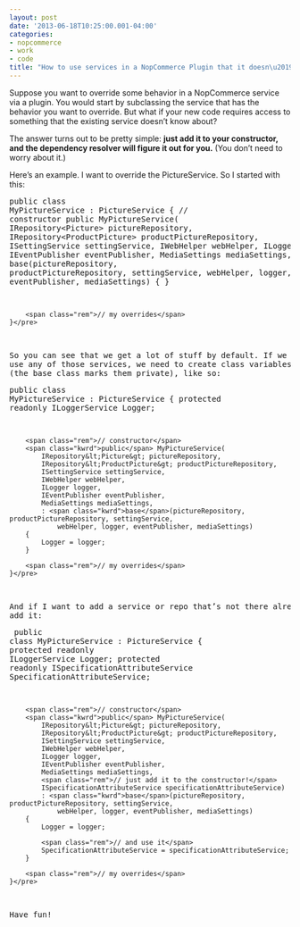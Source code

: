 ```yaml
---
layout: post
date: '2013-06-18T10:25:00.001-04:00'
categories:
- nopcommerce
- work
- code
title: "How to use services in a NopCommerce Plugin that it doesn\u2019t use by default"
---
```



Suppose you want to override some behavior in a NopCommerce service via a plugin. You would start by subclassing the service that has the behavior you want to override. But what if your new code requires access to something that the existing service doesn’t know about? 

The answer turns out to be pretty simple: **just add it to your constructor, and the dependency resolver will figure it out for you.** (You don’t need to worry about it.)

Here’s an example. I want to override the PictureService. So I started with this:<pre class="csharpcode">    <span class="kwrd">public</span> <span class="kwrd">class</span> MyPictureService : PictureService
    {
        <span class="rem">// constructor</span>
        <span class="kwrd">public</span> MyPictureService(
            IRepository&lt;Picture&gt; pictureRepository, 
            IRepository&lt;ProductPicture&gt; productPictureRepository,
            ISettingService settingService, 
            IWebHelper webHelper, 
            ILogger logger, 
            IEventPublisher eventPublisher, 
            MediaSettings mediaSettings,
            : <span class="kwrd">base</span>(pictureRepository, productPictureRepository, settingService, 
                webHelper, logger, eventPublisher, mediaSettings)
        {
        }

        <span class="rem">// my overrides</span>
    }</pre>

So you can see that we get a lot of stuff by default. If we want to use any of those services, we need to create class variables for them (the base class marks them private), like so:<pre class="csharpcode">    <span class="kwrd">public</span> <span class="kwrd">class</span> MyPictureService : PictureService
    {
        <span class="kwrd">protected</span> <span class="kwrd">readonly</span> ILoggerService Logger;

        <span class="rem">// constructor</span>
        <span class="kwrd">public</span> MyPictureService(
            IRepository&lt;Picture&gt; pictureRepository, 
            IRepository&lt;ProductPicture&gt; productPictureRepository,
            ISettingService settingService, 
            IWebHelper webHelper, 
            ILogger logger, 
            IEventPublisher eventPublisher, 
            MediaSettings mediaSettings,
            : <span class="kwrd">base</span>(pictureRepository, productPictureRepository, settingService, 
                webHelper, logger, eventPublisher, mediaSettings)
        {
            Logger = logger;
        }

        <span class="rem">// my overrides</span>
    }</pre>

And if I want to add a service or repo that’s not there already? Just add it:<pre class="csharpcode">    <span class="kwrd">public</span> <span class="kwrd">class</span> MyPictureService : PictureService
    {
        <span class="kwrd">protected</span> <span class="kwrd">readonly</span> ILoggerService Logger;
        <span class="kwrd">protected</span> <span class="kwrd">readonly</span> ISpecificationAttributeService SpecificationAttributeService;

        <span class="rem">// constructor</span>
        <span class="kwrd">public</span> MyPictureService(
            IRepository&lt;Picture&gt; pictureRepository, 
            IRepository&lt;ProductPicture&gt; productPictureRepository,
            ISettingService settingService, 
            IWebHelper webHelper, 
            ILogger logger, 
            IEventPublisher eventPublisher, 
            MediaSettings mediaSettings,
            <span class="rem">// just add it to the constructor!</span>
            ISpecificationAttributeService specificationAttributeService)
            : <span class="kwrd">base</span>(pictureRepository, productPictureRepository, settingService, 
                webHelper, logger, eventPublisher, mediaSettings)
        {
            Logger = logger;

            <span class="rem">// and use it</span>
            SpecificationAttributeService = specificationAttributeService;
        }

        <span class="rem">// my overrides</span>
    }</pre>

Have fun!